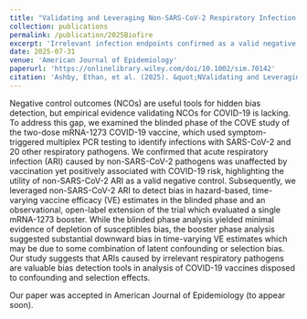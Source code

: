 ```yaml
---
title: "Validating and Leveraging Non-SARS-CoV-2 Respiratory Infection as a Negative Control Outcome in a Phase 3 COVID-19 Vaccine Trial with Extended Observational Follow-Up"
collection: publications
permalink: /publication/2025Biofire
excerpt: 'Irrelevant infection endpoints confirmed as a valid negative control for COVID-19 and are leveraged to detect bias in hazard-based, time-varying vaccine efficacy estimates.'
date: 2025-07-31
venue: 'American Journal of Epidemiology'
paperurl: 'https://onlinelibrary.wiley.com/doi/10.1002/sim.70142'
citation: 'Ashby, Ethan, et al. (2025). &quot;NValidating and Leveraging Non-SARS-CoV-2 Respiratory Infection as a Negative Control Outcome in a Phase 3 COVID-19 Vaccine Trial with Extended Observational Follow-Up.&quot; <i>American Journal of Epidemiology</i>.'
---
```


Negative control outcomes (NCOs) are useful tools for hidden bias detection, but empirical evidence validating NCOs for COVID-19 is lacking. To address this gap, we examined the blinded phase of the COVE study of the two-dose mRNA-1273 COVID-19 vaccine, which used symptom-triggered multiplex PCR testing to identify infections with SARS-CoV-2 and 20 other respiratory pathogens. We confirmed that acute respiratory infection (ARI) caused by non-SARS-CoV-2 pathogens was unaffected by vaccination yet positively associated with COVID-19 risk, highlighting the utility of non-SARS-CoV-2 ARI as a valid negative control. Subsequently, we leveraged non-SARS-CoV-2 ARI to detect bias in hazard-based, time-varying vaccine efficacy (VE) estimates in the blinded phase and an observational, open-label extension of the trial which evaluated a single mRNA-1273 booster. While the blinded phase analysis yielded minimal evidence of depletion of susceptibles bias, the booster phase analysis suggested substantial downward bias in time-varying VE estimates which may be due to some combination of latent confounding or selection bias. Our study suggests that ARIs caused by irrelevant respiratory pathogens are valuable bias detection tools in analysis of COVID-19 vaccines disposed to confounding and selection effects.

Our paper was accepted in American Journal of Epidemiology (to appear soon).
